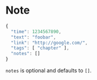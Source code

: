 # Note

```javascript
{
  "time": 1234567890,
  "text": "foobar",
  "link": "http://google.com/",
  "tags": [ "chapter" ],
  "notes": []
}
```
`notes` is optional and defaults to `[]`.
